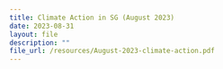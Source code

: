 ```yaml
---
title: Climate Action in SG (August 2023)
date: 2023-08-31
layout: file
description: ""
file_url: /resources/August-2023-climate-action.pdf
---
```

